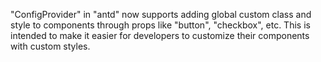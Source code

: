 "ConfigProvider" in "antd" now supports adding global custom class and style to components through props like "button", "checkbox", etc. This is intended to make it easier for developers to customize their components with custom styles.

